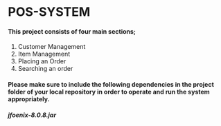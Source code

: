 # POS-SYSTEM
#### This project consists of four main sections;
1. Customer Management
2. Item Management
3. Placing an Order
4. Searching an order
#### Please make sure to include the following dependencies in the project folder of your local repository in order to operate and run the system appropriately.
#####       jfoenix-8.0.8.jar 